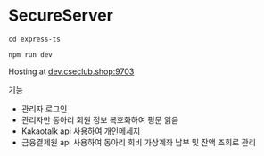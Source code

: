 # SecureServer



```
cd express-ts

npm run dev
```

Hosting at [dev.cseclub.shop:9703](http://dev.cseclub.shop:9703)


기능
- 관리자 로그인
- 관리자만 동아리 회원 정보 복호화하여 평문 읽음
- Kakaotalk api 사용하여 개인메세지
- 금융결제원 api 사용하여 동아리 회비 가상계좌 납부 및 잔액 조회로 관리
